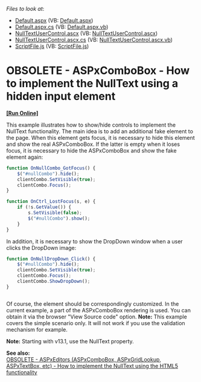 <!-- default file list -->
*Files to look at*:

* [Default.aspx](./CS/WebSite/Default.aspx) (VB: [Default.aspx](./VB/WebSite/Default.aspx))
* [Default.aspx.cs](./CS/WebSite/Default.aspx.cs) (VB: [Default.aspx.vb](./VB/WebSite/Default.aspx.vb))
* [NullTextUserControl.ascx](./CS/WebSite/NullTextUserControl.ascx) (VB: [NullTextUserControl.ascx](./VB/WebSite/NullTextUserControl.ascx))
* [NullTextUserControl.ascx.cs](./CS/WebSite/NullTextUserControl.ascx.cs) (VB: [NullTextUserControl.ascx.vb](./VB/WebSite/NullTextUserControl.ascx.vb))
* [ScriptFile.js](./CS/WebSite/Scripts/ScriptFile.js) (VB: [ScriptFile.js](./VB/WebSite/Scripts/ScriptFile.js))
<!-- default file list end -->
# OBSOLETE - ASPxComboBox - How to implement the NullText using a hidden input element
<!-- run online -->
**[[Run Online]](https://codecentral.devexpress.com/e4393)**
<!-- run online end -->


<p>This example illustrates how to show/hide controls to implement the NullText functionality. The main idea is to add an additional fake element to the page. When this element gets focus, it is necessary to hide this element and show the real ASPxComboBox. If the latter is empty when it loses focus, it is necessary to hide the ASPxComboBox and show the fake element again:</p>

```js
function OnNullCombo_GotFocus() {
    $("#nullCombo").hide();
    clientCombo.SetVisible(true);
    clientCombo.Focus();
}

function OnCtrl_LostFocus(s, e) {
    if (!s.GetValue()) {
        s.SetVisible(false);
        $("#nullCombo").show();
    }
}


```

<p>In addition, it is necessary to show the DropDown window when a user clicks the DropDown image: </p>

```js
function OnNullDropDown_Click() {
    $("#nullCombo").hide();
    clientCombo.SetVisible(true);
    clientCombo.Focus();
    clientCombo.ShowDropDown();
}



```

<p>Of course, the element should be correspondingly customized. In the current example, a part of the ASPxComboBox rendering is used. You can obtain it via the browser "View Source code" option. <strong>Note:</strong> This example covers the simple scenario only. It will not work if you use the validation mechanism for example.</p><p><strong>Note:</strong> Starting with v13.1, use the NullText property.</p><p><strong>See also:</strong><br />
<a href="https://www.devexpress.com/Support/Center/p/E4392">OBSOLETE - ASPxEditors (ASPxComboBox, ASPxGridLookup, ASPxTextBox, etc) - How to implement the NullText using the HTML5 functionality</a></p>

<br/>


